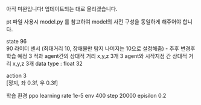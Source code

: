아직 미완입니다! 업데이트되는 대로 올리겠습니다.

pt 파일 사용시 model.py 를 참고하여 model의 사전 구성을 동일하게 해주어야 합니다.

state 96   
90 라이더 센서 (최대거리 10, 장애물만 탐지 나머지는 10으로 설정해줌) -  추후 변경후 학습 예정 
3  적과 agent간의 상대적 거리 x,y,z 3개
3  agent와 시작지점 간 상대적 거리 x,y,z 3개
data type : float 32

action 3      
[정지, 좌 0.3f, 우 0.3f]


학습 환경 
ppo 
learning rate 1e-5
env           400
step          20000
episilon      0.2